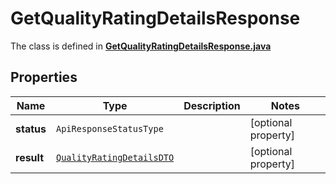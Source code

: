 

# GetQualityRatingDetailsResponse

The class is defined in **[GetQualityRatingDetailsResponse.java](../../src/main/java/org/openapitools/model/GetQualityRatingDetailsResponse.java)**

## Properties

Name | Type | Description | Notes
------------ | ------------- | ------------- | -------------
**status** | `ApiResponseStatusType` |  |  [optional property]
**result** | [`QualityRatingDetailsDTO`](QualityRatingDetailsDTO.md) |  |  [optional property]




